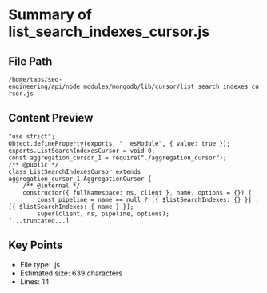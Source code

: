 # Summary of list_search_indexes_cursor.js
  
## File Path
`/home/tabs/seo-engineering/api/node_modules/mongodb/lib/cursor/list_search_indexes_cursor.js`

## Content Preview
```
"use strict";
Object.defineProperty(exports, "__esModule", { value: true });
exports.ListSearchIndexesCursor = void 0;
const aggregation_cursor_1 = require("./aggregation_cursor");
/** @public */
class ListSearchIndexesCursor extends aggregation_cursor_1.AggregationCursor {
    /** @internal */
    constructor({ fullNamespace: ns, client }, name, options = {}) {
        const pipeline = name == null ? [{ $listSearchIndexes: {} }] : [{ $listSearchIndexes: { name } }];
        super(client, ns, pipeline, options);
[...truncated...]
```

## Key Points
- File type: .js
- Estimated size: 639 characters
- Lines: 14
